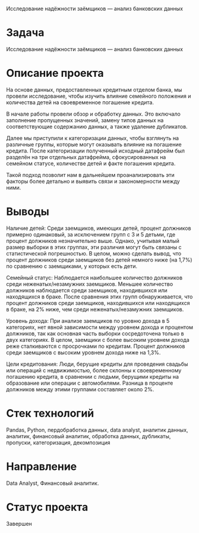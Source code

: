 Исследование надёжности заёмщиков — анализ банковских данных

# Задача
Исследование надёжности заёмщиков — анализ банковских данных

# Описание проекта
На основе данных, предоставленных кредитным отделом банка, мы провели исследование, чтобы изучить влияние семейного положения и количества детей на своевременное погашение кредита.

В начале работы провели обзор и обработку данных. Это включало заполнение пропущенных значений, замену типов данных на соответствующие содержанию данных, а также удаление дубликатов.

Далее мы приступили к категоризации данных, чтобы взглянуть на различные группы, которые могут оказывать влияние на погашение кредита. После категоризации полученный исходный датафрейм был разделён на три отдельных датафрейма, сфокусированных на семейном статусе, количестве детей и факте погашения кредита.

Такой подход позволит нам в дальнейшем проанализировать эти факторы более детально и выявить связи и закономерности между ними.

# Выводы
Наличие детей:
Среди заемщиков, имеющих детей, процент должников примерно одинаковый, за исключением групп с 3 и 5 детьми, где процент должников незначительно выше. Однако, учитывая малый размер выборки в этих группах, эти различия могут быть связаны с статистической погрешностью. В целом, можно сделать вывод, что процент должников среди заемщиков без детей немного ниже (на 1,7%) по сравнению с заемщиками, у которых есть дети.

Семейный статус:
Наблюдается наибольшее количество должников среди неженатых/незамужних заемщиков. Меньшее количество должников наблюдается среди заемщиков, находившихся или находящихся в браке. После сравнения этих групп обнаруживается, что процент должников среди заемщиков, находившихся или находящихся в браке, на 2% ниже, чем среди неженатых/незамужних заемщиков.

Уровень дохода:
При анализе заемщиков по уровню дохода в 5 категориях, нет явной зависимости между уровнем дохода и процентом должников, так как основная часть выборки сосредоточена только в двух категориях. В целом, заемщики с более высоким уровнем дохода реже сталкиваются с просрочками по кредитам. Процент должников среди заемщиков с высоким уровнем дохода ниже на 1,3%.

Цели кредитования:
Люди, берущие кредиты для проведения свадьбы или операций с недвижимостью, более склонны к своевременному погашению кредита, в сравнении с людьми, берущими кредиты на образование или операции с автомобилями. Разница в проценте должников между этими группами составляет около 2%.

# Стек технологий
Pandas, Python, пердобработка данных, data analyst, аналитик данных, аналитик, финансовый аналитик, обработка данных, дубликаты, пропуски, категоризация, декомпозиция

# Направление
Data Analyst, Финансовый аналитик.
# Статус проекта
Завершен
